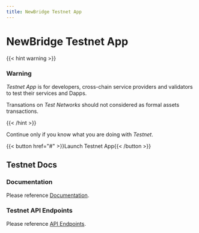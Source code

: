 ```yaml
---
title: NewBridge Testnet App
---
```


# NewBridge Testnet App

{{< hint warning >}}

### Warning

_Testnet App_ is for developers, cross-chain service providers and validators to test their services and Dapps.

Transations on _Test Networks_ should not considered as formal assets transactions.

{{< /hint >}}

Continue only if you know what you are doing with _Testnet_.

{{< button href="#" >}}Launch Testnet App{{< /button >}}

## Testnet Docs

### Documentation

Please reference [Documentation](../../docs/_index.md).

### Testnet API Endpoints

Please reference [API Endpoints](../../docs/api/api-endpoints.md).

